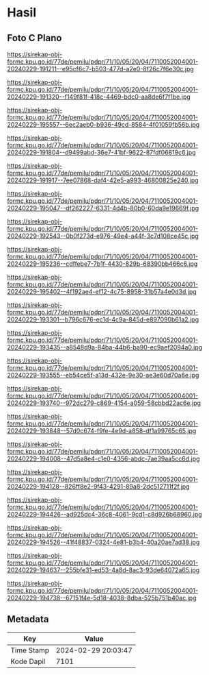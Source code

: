 # Hasil

## Foto C Plano

https://sirekap-obj-formc.kpu.go.id/77de/pemilu/pdpr/71/10/05/20/04/7110052004001-20240229-191211--e95cf6c7-b503-477d-a2e0-8f26c7f6e30c.jpg

https://sirekap-obj-formc.kpu.go.id/77de/pemilu/pdpr/71/10/05/20/04/7110052004001-20240229-191320--f149f81f-418c-4469-bdc0-aa8de6f7f1be.jpg

https://sirekap-obj-formc.kpu.go.id/77de/pemilu/pdpr/71/10/05/20/04/7110052004001-20240229-195557--6ec2aeb0-b936-49cd-8584-4f01059fb56b.jpg

https://sirekap-obj-formc.kpu.go.id/77de/pemilu/pdpr/71/10/05/20/04/7110052004001-20240229-191804--d9499abd-36e7-41bf-9622-87fdf06819c6.jpg

https://sirekap-obj-formc.kpu.go.id/77de/pemilu/pdpr/71/10/05/20/04/7110052004001-20240229-191917--7ee07868-daf4-42e5-a993-46800825e240.jpg

https://sirekap-obj-formc.kpu.go.id/77de/pemilu/pdpr/71/10/05/20/04/7110052004001-20240229-195047--df262227-6331-4d4b-80b0-60da9e19669f.jpg

https://sirekap-obj-formc.kpu.go.id/77de/pemilu/pdpr/71/10/05/20/04/7110052004001-20240229-192543--0b0f273d-e976-49e4-a44f-3c7d108ce45c.jpg

https://sirekap-obj-formc.kpu.go.id/77de/pemilu/pdpr/71/10/05/20/04/7110052004001-20240229-195236--cdffebe7-7b1f-4430-829b-68390bb466c6.jpg

https://sirekap-obj-formc.kpu.go.id/77de/pemilu/pdpr/71/10/05/20/04/7110052004001-20240229-195402--4f192ae4-ef12-4c75-8958-31b57a4e0d3d.jpg

https://sirekap-obj-formc.kpu.go.id/77de/pemilu/pdpr/71/10/05/20/04/7110052004001-20240229-193301--b796c676-ec1d-4c9a-845d-e897090b61a2.jpg

https://sirekap-obj-formc.kpu.go.id/77de/pemilu/pdpr/71/10/05/20/04/7110052004001-20240229-193435--a8548d9a-84ba-44b6-ba90-ec9aef2094a0.jpg

https://sirekap-obj-formc.kpu.go.id/77de/pemilu/pdpr/71/10/05/20/04/7110052004001-20240229-193555--eb54ce5f-a13d-432e-9e30-ae3e60d70a6e.jpg

https://sirekap-obj-formc.kpu.go.id/77de/pemilu/pdpr/71/10/05/20/04/7110052004001-20240229-193740--972dc279-c869-4154-a059-58cbbd22ac6e.jpg

https://sirekap-obj-formc.kpu.go.id/77de/pemilu/pdpr/71/10/05/20/04/7110052004001-20240229-193848--57d0c674-f9fe-4e9d-a858-df1a99765c65.jpg

https://sirekap-obj-formc.kpu.go.id/77de/pemilu/pdpr/71/10/05/20/04/7110052004001-20240229-194008--47d5a8e4-c1e0-4356-abdc-7ae39aa5cc6d.jpg

https://sirekap-obj-formc.kpu.go.id/77de/pemilu/pdpr/71/10/05/20/04/7110052004001-20240229-194128--826ff8e2-9f43-4291-89a8-2dc512711f2f.jpg

https://sirekap-obj-formc.kpu.go.id/77de/pemilu/pdpr/71/10/05/20/04/7110052004001-20240229-194426--ad925dc4-36c8-4061-9cd1-c8d926b68960.jpg

https://sirekap-obj-formc.kpu.go.id/77de/pemilu/pdpr/71/10/05/20/04/7110052004001-20240229-194526--41f48837-0324-4e81-b3b4-40a20ae7ad38.jpg

https://sirekap-obj-formc.kpu.go.id/77de/pemilu/pdpr/71/10/05/20/04/7110052004001-20240229-194637--255bfe31-ed53-4a8d-8ac3-93de64072a65.jpg

https://sirekap-obj-formc.kpu.go.id/77de/pemilu/pdpr/71/10/05/20/04/7110052004001-20240229-194738--67151f4e-5d18-4038-8dba-525b751b40ac.jpg


## Metadata

| Key        | Value               |
| ---------- | ------------------- |
| Time Stamp | 2024-02-29 20:03:47 |
| Kode Dapil | 7101                |



